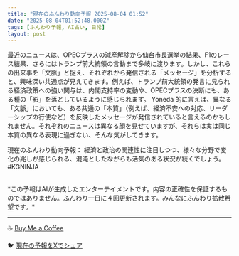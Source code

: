 ```yaml
---
title: "現在のふんわり動向予報 2025-08-04 01:52"
date: "2025-08-04T01:52:48.000Z"
tags: [ふんわり予報, AI占い, 日常]
layout: post
---
```


最近のニュースは、OPECプラスの減産解除から仙台市長選挙の結果、F1のレース結果、さらにはトランプ前大統領の言動まで多岐に渡ります。しかし、これらの出来事を「文脈」と捉え、それぞれから発信される「メッセージ」を分析すると、興味深い共通点が見えてきます。例えば、トランプ前大統領の発言に見られる経済政策への強い関与は、内閣支持率の変動や、OPECプラスの決断にも、ある種の「影」を落としているように感じられます。  Yoneda 的に言えば、異なる「文脈」においても、ある共通の「本質」（例えば、経済不安への対応、リーダーシップの行使など）を反映したメッセージが発信されていると言えるのかもしれません。それぞれのニュースは異なる顔を見せていますが、それらは実は同じ本質の異なる表現に過ぎない、そんな気がしてきます。


現在のふんわり動向予報：
経済と政治の関連性に注目しつつ、様々な分野で変化の兆しが感じられる、混沌としたながらも活気のある状況が続くでしょう。#KGNINJA

<br>
*この予報はAIが生成したエンターテイメントです。内容の正確性を保証するものではありません。ふんわり一日に４回更新されます。みんなにふんわり拡散希望です。*

---
☕️ [Buy Me a Coffee](https://www.buymeacoffee.com/kgninja)

🐦 [現在の予報をXでシェア](https://twitter.com/intent/tweet?text=%E7%8F%BE%E5%9C%A8%E3%81%AE%E3%81%B5%E3%82%93%E3%82%8F%E3%82%8A%E4%BA%88%E5%A0%B1%3A%20%E3%80%8C%E6%9C%80%E8%BF%91%E3%81%AE%E3%83%8B%E3%83%A5%E3%83%BC%E3%82%B9%E3%81%AF%E3%80%81OPEC%E3%83%97%E3%83%A9%E3%82%B9%E3%81%AE%E6%B8%9B%E7%94%A3%E8%A7%A3%E9%99%A4%E3%81%8B%E3%82%89%E4%BB%99%E5%8F%B0%E5%B8%82%E9%95%B7%E9%81%B8%E6%8C%99%E3%81%AE%E7%B5%90%E6%9E%9C%E3%80%81F1%E3%81%AE%E3%83%AC%E3%83%BC%E3%82%B9%E7%B5%90%E6%9E%9C%E3%80%81%E3%81%95%E3%82%89%E3%81%AB%E3%81%AF%E3%83%88%E3%83%A9%E3%83%B3%E3%83%97%E5%89%8D%E5%A4%A7%E7%B5%B1%E9%A0%98%E3%81%AE%E8%A8%80%E5%8B%95%E3%81%BE%E3%81%A7%E5%A4%9A%E5%B2%90%E3%81%AB%E6%B8%A1%E3%82%8A%E3%81%BE%E3%81%99%E3%80%82%E3%80%8D%23KGNINJA%20%E7%B6%9A%E3%81%8D%E3%81%AF%E3%83%96%E3%83%AD%E3%82%B0%E3%81%A7%EF%BC%81%F0%9F%91%87&url=https%3A%2F%2Fkg-ninja.github.io%2FFunwariyoso%2F)
